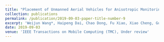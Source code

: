 ```yaml
---
title: "Placement of Unmanned Aerial Vehicles for Anisotropic Monitoring Tasks"
collection: publications
permalink: /publication/2019-09-03-paper-title-number-9
excerpt: 'Weijun Wang*, Haipeng Dai, Chao Dong, Fu Xiao, Xiao Cheng, Guihai Chen.'
date: 2019-09-03
venue: 'IEEE Transactions on Mobile Computing (TMC), Under review'
---
```

